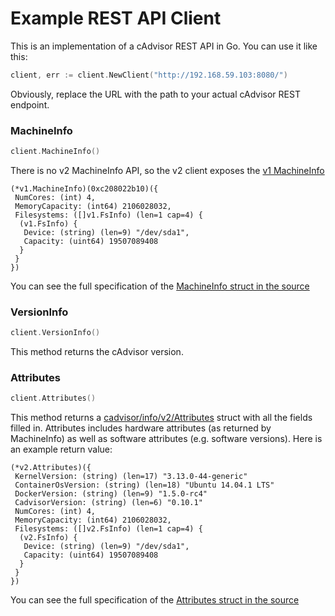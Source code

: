 # Example REST API Client

This is an implementation of a cAdvisor REST API in Go.  You can use it like this:

```go
client, err := client.NewClient("http://192.168.59.103:8080/")
```

Obviously, replace the URL with the path to your actual cAdvisor REST endpoint.


### MachineInfo

```go
client.MachineInfo()
```

There is no v2 MachineInfo API, so the v2 client exposes the [v1 MachineInfo](../../info/v1/machine.go#L131)

```
(*v1.MachineInfo)(0xc208022b10)({
 NumCores: (int) 4,
 MemoryCapacity: (int64) 2106028032,
 Filesystems: ([]v1.FsInfo) (len=1 cap=4) {
  (v1.FsInfo) {
   Device: (string) (len=9) "/dev/sda1",
   Capacity: (uint64) 19507089408
  }
 }
})
```

You can see the full specification of the [MachineInfo struct in the source](../../info/v1/machine.go#L131)

### VersionInfo

```go
client.VersionInfo()
```

This method returns the cAdvisor version.

### Attributes

```go
client.Attributes()
```

This method returns a [cadvisor/info/v2/Attributes](../../info/v2/machine.go#L24) struct with all the fields filled in. Attributes includes hardware attributes (as returned by MachineInfo) as well as software attributes (e.g. software versions). Here is an example return value:

```
(*v2.Attributes)({
 KernelVersion: (string) (len=17) "3.13.0-44-generic"
 ContainerOsVersion: (string) (len=18) "Ubuntu 14.04.1 LTS"
 DockerVersion: (string) (len=9) "1.5.0-rc4"
 CadvisorVersion: (string) (len=6) "0.10.1"
 NumCores: (int) 4,
 MemoryCapacity: (int64) 2106028032,
 Filesystems: ([]v2.FsInfo) (len=1 cap=4) {
  (v2.FsInfo) {
   Device: (string) (len=9) "/dev/sda1",
   Capacity: (uint64) 19507089408
  }
 }
})
```

You can see the full specification of the [Attributes struct in the source](../../info/v2/machine.go#L24)

